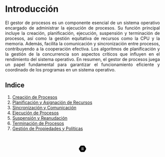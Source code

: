 # Introducción
<div style="text-align: justify;">
El gestor de procesos es un componente esencial de un sistema operativo encargado de administrar la ejecución de procesos. Su función principal incluye la creación, planificación, ejecución, suspensión y terminación de procesos, así como la gestión equitativa de recursos como la CPU y la memoria. Además, facilita la comunicación y sincronización entre procesos, contribuyendo a la cooperación efectiva. Los algoritmos de planificación y la gestión de la concurrencia son aspectos críticos que influyen en el rendimiento del sistema operativo. En resumen, el gestor de procesos juega un papel fundamental para garantizar el funcionamiento eficiente y coordinado de los programas en un sistema operativo.
</div>

## Indice
1. [Creación de Procesos](../02_creacion_de_procesos.md)
2. [Planificación y Asignación de Recursos](../03_planificacion_y_asignacion_de_recursos.md)
3. [Sincronización y Comunicación](../04_sincronicacion_y_comunicacion.md)
5. [Ejecución de Procesos](../05_ejecucion_de_procesos.md)
4. [Suspensión y Reanudación](../06_suspension_y_reanudacion.md)
5. [Terminación de Procesos](../07_terminacion_de_procesos.md)
6. [Gestión de Propiedades y Políticas](../08_gestion_de_propiedades_y_politicas.md)

<br>
<p align="center">
<a href="https://gakc05.github.io/" class="enlace-invisible">
  <img src="../../../botones_imagenes/boton_menu_principal.png" alt="" style="width: 5%">
</a>
</p>

<style>
.enlace-invisible {
    text-decoration: none;
    color: transparent;
    /* Otros estilos que desees agregar */
}
</style>
